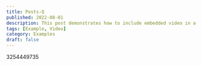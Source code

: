 ```yaml
---
title: Posts-Q
published: 2022-08-01
description: This post demonstrates how to include embedded video in a blog post.
tags: [Example, Video]
category: Examples
draft: false
---
```


3254449735
